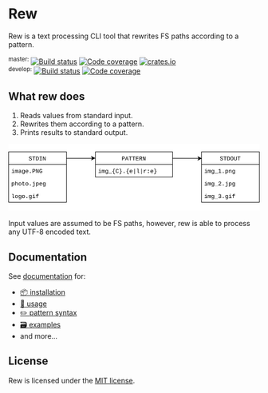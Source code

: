 # Rew

Rew is a text processing CLI tool that rewrites FS paths according to a pattern.

<sup>master:</sup>
[![Build status](https://github.com/jpikl/rew/workflows/Build/badge.svg?branch=master&event=push)](https://github.com/jpikl/rew/actions?query=workflow%3ABuild+branch%3Amaster)
[![Code coverage](https://codecov.io/gh/jpikl/rew/branch/master/graph/badge.svg?token=9K88E1ZCBU)](https://codecov.io/gh/jpikl/rew/branch/master)
[![crates.io](https://img.shields.io/crates/v/rew.svg)](https://crates.io/crates/rew)
<br>
<sup>develop:</sup>
[![Build status](https://github.com/jpikl/rew/workflows/Build/badge.svg?branch=develop&event=push)](https://github.com/jpikl/rew/actions?query=workflow%3ABuild+branch%3Adevelop)
[![Code coverage](https://codecov.io/gh/jpikl/rew/branch/develop/graph/badge.svg?token=9K88E1ZCBU)](https://codecov.io/gh/jpikl/rew/branch/develop)

## What rew does

1. Reads values from standard input.
2. Rewrites them according to a pattern.
3. Prints results to standard output.

![What rew does](docs/images/diagram.png)

Input values are assumed to be FS paths, however, rew is able to process any UTF-8 encoded text.

## Documentation

See [documentation](https://jpikl.github.io/rew) for:

   - [📦 installation][installation]
   - [🚀 usage][usage]
   - [✏️ pattern syntax][pattern]
   - [🗃 examples][examples]
   -  and more...

## License

Rew is licensed under the [MIT license](LICENSE.md).

[docs]: https://jpikl.github.io/rew
[installation]: https://jpikl.github.io/rew/installation.html
[pattern]: https://jpikl.github.io/rew/pattern.html
[usage]: https://jpikl.github.io/rew/usage.html
[examples]: https://jpikl.github.io/rew/examples.html
